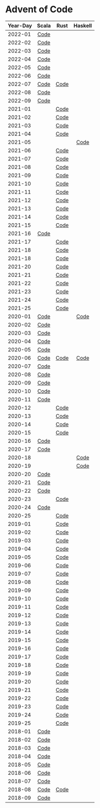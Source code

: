# Advent of Code

| Year-Day |                                 Scala                                  |                      Rust                      |                    Haskell                     |
|----------|:----------------------------------------------------------------------:|:----------------------------------------------:|:----------------------------------------------:|
| 2022-01  | [Code](scala2/src/main/scala/jurisk/adventofcode/y2022/Advent01.scala) |                                                |                                                |
| 2022-02  | [Code](scala2/src/main/scala/jurisk/adventofcode/y2022/Advent02.scala) |                                                |                                                |
| 2022-03  | [Code](scala2/src/main/scala/jurisk/adventofcode/y2022/Advent03.scala) |                                                |                                                |
| 2022-04  | [Code](scala2/src/main/scala/jurisk/adventofcode/y2022/Advent04.scala) |                                                |                                                |
| 2022-05  | [Code](scala2/src/main/scala/jurisk/adventofcode/y2022/Advent05.scala) |                                                |                                                |
| 2022-06  | [Code](scala2/src/main/scala/jurisk/adventofcode/y2022/Advent06.scala) |                                                |                                                |
| 2022-07  | [Code](scala2/src/main/scala/jurisk/adventofcode/y2022/Advent07.scala) | [Code](rust/y2022/src/bin/solution_2022_07.rs) |                                                |
| 2022-08  | [Code](scala2/src/main/scala/jurisk/adventofcode/y2022/Advent08.scala) |                                                |                                                |
| 2022-09  | [Code](scala2/src/main/scala/jurisk/adventofcode/y2022/Advent09.scala) |                                                |                                                |
| 2021-01  |                                                                        | [Code](rust/y2021/src/bin/solution_2021_01.rs) |                                                |
| 2021-02  |                                                                        | [Code](rust/y2021/src/bin/solution_2021_02.rs) |                                                |
| 2021-03  |                                                                        | [Code](rust/y2021/src/bin/solution_2021_03.rs) |                                                |
| 2021-04  |                                                                        | [Code](rust/y2021/src/bin/solution_2021_04.rs) |                                                |
| 2021-05  |                                                                        |                                                | [Code](haskell/src/Year2021/Day05/Solution.hs) |
| 2021-06  |                                                                        | [Code](rust/y2021/src/bin/solution_2021_06.rs) |                                                |
| 2021-07  |                                                                        | [Code](rust/y2021/src/bin/solution_2021_07.rs) |                                                |
| 2021-08  |                                                                        | [Code](rust/y2021/src/bin/solution_2021_08.rs) |                                                |
| 2021-09  |                                                                        | [Code](rust/y2021/src/bin/solution_2021_09.rs) |                                                |
| 2021-10  |                                                                        | [Code](rust/y2021/src/bin/solution_2021_10.rs) |                                                |
| 2021-11  |                                                                        | [Code](rust/y2021/src/bin/solution_2021_11.rs) |                                                |
| 2021-12  |                                                                        | [Code](rust/y2021/src/bin/solution_2021_12.rs) |                                                |
| 2021-13  |                                                                        | [Code](rust/y2021/src/bin/solution_2021_13.rs) |                                                |
| 2021-14  |                                                                        | [Code](rust/y2021/src/bin/solution_2021_14.rs) |                                                |
| 2021-15  |                                                                        | [Code](rust/y2021/src/bin/solution_2021_15.rs) |                                                |
| 2021-16  | [Code](scala2/src/main/scala/jurisk/adventofcode/y2021/Advent16.scala) |                                                |                                                |
| 2021-17  |                                                                        | [Code](rust/y2021/src/bin/solution_2021_17.rs) |                                                |
| 2021-18  |                                                                        | [Code](rust/y2021/src/bin/solution_2021_18.rs) |                                                |
| 2021-18  |                                                                        | [Code](rust/y2021/src/bin/solution_2021_19.rs) |                                                |
| 2021-20  |                                                                        | [Code](rust/y2021/src/bin/solution_2021_20.rs) |                                                |
| 2021-21  |                                                                        | [Code](rust/y2021/src/bin/solution_2021_21.rs) |                                                |
| 2021-22  |                                                                        | [Code](rust/y2021/src/bin/solution_2021_22.rs) |                                                |
| 2021-23  |                                                                        | [Code](rust/y2021/src/bin/solution_2021_23.rs) |                                                |
| 2021-24  |                                                                        | [Code](rust/y2021/src/bin/solution_2021_24.rs) |                                                |
| 2021-25  |                                                                        | [Code](rust/y2021/src/bin/solution_2021_25.rs) |                                                |
| 2020-01  | [Code](scala3/src/main/scala/jurisk/adventofcode/y2020/Advent01.scala) |                                                |   [Code](haskell/src/Year2020/Day01/Main.hs)   |
| 2020-02  | [Code](scala3/src/main/scala/jurisk/adventofcode/y2020/Advent02.scala) |                                                |                                                |
| 2020-03  | [Code](scala3/src/main/scala/jurisk/adventofcode/y2020/Advent03.scala) |                                                |                                                |
| 2020-04  | [Code](scala3/src/main/scala/jurisk/adventofcode/y2020/Advent04.scala) |                                                |                                                |
| 2020-05  | [Code](scala3/src/main/scala/jurisk/adventofcode/y2020/Advent05.scala) |                                                |                                                |
| 2020-06  | [Code](scala3/src/main/scala/jurisk/adventofcode/y2020/Advent06.scala) | [Code](rust/y2020/src/bin/solution_2020_06.rs) |   [Code](haskell/src/Year2020/Day06/Main.hs)   |
| 2020-07  | [Code](scala3/src/main/scala/jurisk/adventofcode/y2020/Advent07.scala) |                                                |                                                |
| 2020-08  | [Code](scala3/src/main/scala/jurisk/adventofcode/y2020/Advent08.scala) |                                                |                                                |
| 2020-09  | [Code](scala3/src/main/scala/jurisk/adventofcode/y2020/Advent09.scala) |                                                |                                                |
| 2020-10  | [Code](scala3/src/main/scala/jurisk/adventofcode/y2020/Advent10.scala) |                                                |                                                |
| 2020-11  | [Code](scala3/src/main/scala/jurisk/adventofcode/y2020/Advent11.scala) |                                                |                                                |
| 2020-12  |                                                                        | [Code](rust/y2020/src/bin/solution_2020_12.rs) |                                                |
| 2020-13  |                                                                        | [Code](rust/y2020/src/bin/solution_2020_13.rs) |                                                |
| 2020-14  |                                                                        | [Code](rust/y2020/src/bin/solution_2020_14.rs) |                                                |
| 2020-15  |                                                                        | [Code](rust/y2020/src/bin/solution_2020_15.rs) |                                                |
| 2020-16  | [Code](scala3/src/main/scala/jurisk/adventofcode/y2020/Advent16.scala) |                                                |                                                |
| 2020-17  | [Code](scala3/src/main/scala/jurisk/adventofcode/y2020/Advent17.scala) |                                                |                                                |
| 2020-18  |                                                                        |                                                |   [Code](haskell/src/Year2020/Day18/Main.hs)   |
| 2020-19  |                                                                        |                                                |   [Code](haskell/src/Year2020/Day19/Main.hs)   |
| 2020-20  | [Code](scala3/src/main/scala/jurisk/adventofcode/y2020/Advent20.scala) |                                                |                                                |
| 2020-21  | [Code](scala3/src/main/scala/jurisk/adventofcode/y2020/Advent21.scala) |                                                |                                                |
| 2020-22  | [Code](scala3/src/main/scala/jurisk/adventofcode/y2020/Advent22.scala) |                                                |                                                |
| 2020-23  |                                                                        | [Code](rust/y2020/src/bin/solution_2020_23.rs) |                                                |
| 2020-24  | [Code](scala3/src/main/scala/jurisk/adventofcode/y2020/Advent24.scala) |                                                |                                                |
| 2020-25  |                                                                        | [Code](rust/y2020/src/bin/solution_2020_25.rs) |                                                |
| 2019-01  |                                                                        | [Code](rust/y2019/src/bin/solution_2019_01.rs) |                                                |
| 2019-02  |                                                                        | [Code](rust/y2019/src/bin/solution_2019_02.rs) |                                                |
| 2019-03  |                                                                        | [Code](rust/y2019/src/bin/solution_2019_03.rs) |                                                |
| 2019-04  |                                                                        | [Code](rust/y2019/src/bin/solution_2019_04.rs) |                                                |
| 2019-05  |                                                                        | [Code](rust/y2019/src/bin/solution_2019_05.rs) |                                                |
| 2019-06  |                                                                        | [Code](rust/y2019/src/bin/solution_2019_06.rs) |                                                |
| 2019-07  |                                                                        | [Code](rust/y2019/src/bin/solution_2019_07.rs) |                                                |
| 2019-08  |                                                                        | [Code](rust/y2019/src/bin/solution_2019_08.rs) |                                                |
| 2019-09  |                                                                        | [Code](rust/y2019/src/bin/solution_2019_09.rs) |                                                |
| 2019-10  |                                                                        | [Code](rust/y2019/src/bin/solution_2019_10.rs) |                                                |
| 2019-11  |                                                                        | [Code](rust/y2019/src/bin/solution_2019_11.rs) |                                                |
| 2019-12  |                                                                        | [Code](rust/y2019/src/bin/solution_2019_12.rs) |                                                |
| 2019-13  |                                                                        | [Code](rust/y2019/src/bin/solution_2019_13.rs) |                                                |
| 2019-14  |                                                                        | [Code](rust/y2019/src/bin/solution_2019_14.rs) |                                                |
| 2019-15  |                                                                        | [Code](rust/y2019/src/bin/solution_2019_15.rs) |                                                |
| 2019-16  |                                                                        | [Code](rust/y2019/src/bin/solution_2019_16.rs) |                                                |
| 2019-17  |                                                                        | [Code](rust/y2019/src/bin/solution_2019_17.rs) |                                                |
| 2019-18  |                                                                        | [Code](rust/y2019/src/bin/solution_2019_18.rs) |                                                |
| 2019-19  |                                                                        | [Code](rust/y2019/src/bin/solution_2019_19.rs) |                                                |
| 2019-20  |                                                                        | [Code](rust/y2019/src/bin/solution_2019_20.rs) |                                                |
| 2019-21  |                                                                        | [Code](rust/y2019/src/bin/solution_2019_21.rs) |                                                |
| 2019-22  |                                                                        | [Code](rust/y2019/src/bin/solution_2019_22.rs) |                                                |
| 2019-23  |                                                                        | [Code](rust/y2019/src/bin/solution_2019_23.rs) |                                                |
| 2019-24  |                                                                        | [Code](rust/y2019/src/bin/solution_2019_24.rs) |                                                |
| 2019-25  |                                                                        | [Code](rust/y2019/src/bin/solution_2019_25.rs) |                                                |
| 2018-01  | [Code](scala2/src/main/scala/jurisk/adventofcode/y2018/Advent01.scala) |                                                |                                                |
| 2018-02  | [Code](scala2/src/main/scala/jurisk/adventofcode/y2018/Advent02.scala) |                                                |                                                |
| 2018-03  | [Code](scala2/src/main/scala/jurisk/adventofcode/y2018/Advent03.scala) |                                                |                                                |
| 2018-04  | [Code](scala2/src/main/scala/jurisk/adventofcode/y2018/Advent04.scala) |                                                |                                                |
| 2018-05  | [Code](scala2/src/main/scala/jurisk/adventofcode/y2018/Advent05.scala) |                                                |                                                |
| 2018-06  | [Code](scala2/src/main/scala/jurisk/adventofcode/y2018/Advent06.scala) |                                                |                                                |
| 2018-07  | [Code](scala2/src/main/scala/jurisk/adventofcode/y2018/Advent07.scala) |                                                |                                                |
| 2018-08  | [Code](scala2/src/main/scala/jurisk/adventofcode/y2018/Advent08.scala) | [Code](rust/y2018/src/bin/solution_2018_08.rs) |                                                |
| 2018-09  | [Code](scala2/src/main/scala/jurisk/adventofcode/y2018/Advent09.scala) |                                                |                                                |
